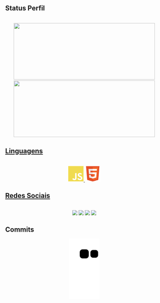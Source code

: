 ## Status Perfil
<div align="center"><br>
  <a href="https://github.com/luizfelipedesouza95">
  <img height="180em" width="450" src="https://github-readme-stats.vercel.app/api?username=luizfelipedesouza95&show_icons=true&theme=dark&include_all_commits=true&count_private=true"/>
  <img height="180em" width="450" src="https://github-readme-stats.vercel.app/api/top-langs/?username=luizfelipedesouza95&layout=compact&langs_count=7&theme=dark"/>
</div>

  ## Linguagens
<div align="center"><br>
  <img alt="lfs-Js" height="50" width="50" src="https://raw.githubusercontent.com/devicons/devicon/master/icons/javascript/javascript-plain.svg">
  <img alt="lfs-HTML" height="50" width="50" src="https://raw.githubusercontent.com/devicons/devicon/master/icons/html5/html5-original.svg">
</div>
  
  ## Redes Sociais
 <div align="center"><br>
      <a href="https://instagram.com/luizfelipedesouza95" target="_blank"><img src="https://img.shields.io/badge/-Instagram-%23E4405F?style=for-the-badge&logo=instagram&logoColor=white" target="_blank"></a>
      <a href="https://www.twitch.tv/luizfelipedesouza95" target="_blank"><img src="https://img.shields.io/badge/Twitch-9146FF?style=for-the-badge&logo=twitch&logoColor=white" target="_blank"></a>
     <a href="https://discord.gg/DdXc89vyqY" target="_blank"><img src="https://img.shields.io/badge/Discord-7289DA?style=for-the-badge&logo=discord&logoColor=white" target="_blank"></a>
      <a href="https://www.linkedin.com/in/luizfelipedesouza95/" target="_blank"><img src="https://img.shields.io/badge/-LinkedIn-%230077B5?style=for-the-badge&logo=linkedin&logoColor=white" target="_blank"></a>
  </div>
   
  ## Commits
 <div align="center">
   
   ![Snake animation](https://github.com/luizfelipedesouza95/luizfelipedesouza95/blob/output/github-contribution-grid-snake.svg)
</div>
